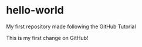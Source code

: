 # hello-world
My first repository made following the GitHub Tutorial

This is my first change on GitHub!
